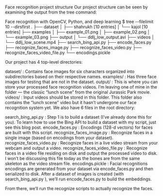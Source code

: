 Face recognition project structure
Our project structure can be seen by examining the output from the tree  command:

Face recognition with OpenCV, Python, and deep learning
$ tree --filelimit 10 --dirsfirst
.
├── dataset
│   ├── shahrukh [10 entries]
│   └── kajol [10 entries]
├── examples
│   ├── example_01.png
│   ├── example_02.png
│   └── example_03.png
├── output
│   └── ddlj_low_output.avi
├── videos
│   └── ddlj_low_scene.mp4
├── search_bing_api.py
├── encode_faces.py
├── recognize_faces_image.py
├── recognize_faces_video.py
├── recognize_faces_video_file.py
└── encodings.pickle


Our project has 4 top-level directories:

dataset/ : Contains face images for six characters organized into subdirectories based on their respective names.
examples/ : Has three face images for testing that are not in the dataset.
output/ : This is where you can store your processed face recognition videos. I’m leaving one of mine in the folder — the classic “lunch scene” from the original Jurassic Park movie.
videos/ : Input videos should be stored in this folder. This folder also contains the “lunch scene” video but it hasn’t undergone our face recognition system yet.
We also have 6 files in the root directory:

search_bing_api.py : Step 1 is to build a dataset (I’ve already done this for you). To learn how to use the Bing API to build a dataset with my script, just see this blog post.
encode_faces.py : Encodings (128-d vectors) for faces are built with this script.
recognize_faces_image.py : Recognize faces in a single image (based on encodings from your dataset).
recognize_faces_video.py : Recognize faces in a live video stream from your webcam and output a video.
recognize_faces_video_file.py : Recognize faces in a video file residing on disk and output the processed video to disk. I won’t be discussing this file today as the bones are from the same skeleton as the video stream file.
encodings.pickle : Facial recognitions encodings are generated from your dataset via encode_faces.py and then serialized to disk.
After a dataset of images is created (with search_bing_api.py ), we’ll run encode_faces.py  to build the embeddings.

From there, we’ll run the recognize scripts to actually recognize the faces.
